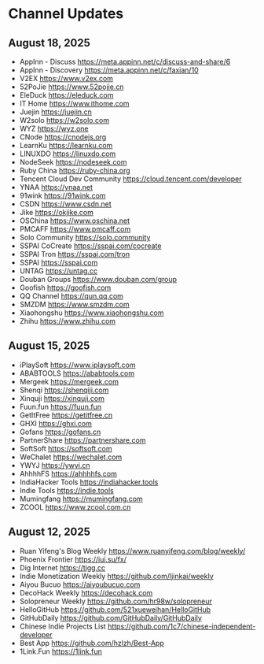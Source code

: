 # Channel Updates

## August 18, 2025

- AppInn - Discuss https://meta.appinn.net/c/discuss-and-share/6
- AppInn - Discovery https://meta.appinn.net/c/faxian/10
- V2EX https://www.v2ex.com
- 52PoJie https://www.52pojie.cn
- EleDuck https://eleduck.com
- IT Home https://www.ithome.com
- Juejin https://juejin.cn
- W2solo https://w2solo.com
- WYZ https://wyz.one
- CNode https://cnodejs.org
- LearnKu https://learnku.com
- LINUXDO https://linuxdo.com
- NodeSeek https://nodeseek.com
- Ruby China https://ruby-china.org
- Tencent Cloud Dev Community https://cloud.tencent.com/developer
- YNAA https://ynaa.net
- 91wink https://91wink.com
- CSDN https://www.csdn.net
- Jike https://okjike.com
- OSChina https://www.oschina.net
- PMCAFF https://www.pmcaff.com
- Solo Community https://solo.community
- SSPAI CoCreate https://sspai.com/cocreate
- SSPAI Tron https://sspai.com/tron
- SSPAI https://sspai.com
- UNTAG https://untag.cc
- Douban Groups https://www.douban.com/group
- Goofish https://goofish.com
- QQ Channel https://qun.qq.com
- SMZDM https://www.smzdm.com
- Xiaohongshu https://www.xiaohongshu.com
- Zhihu https://www.zhihu.com

## August 15, 2025

- iPlaySoft https://www.iplaysoft.com
- ABABTOOLS https://ababtools.com
- Mergeek https://mergeek.com
- Shenqi https://shenqiji.com
- Xinquji https://xinquji.com
- Fuun.fun https://fuun.fun
- GetItFree https://getitfree.cn
- GHXI https://ghxi.com
- Gofans https://gofans.cn
- PartnerShare https://partnershare.com
- SoftSoft https://softsoft.com
- WeChalet https://wechalet.com
- YWYJ https://ywyj.cn
- AhhhhFS https://ahhhhfs.com
- IndiaHacker Tools https://indiahacker.tools
- Indie Tools https://indie.tools
- Mumingfang https://mumingfang.com
- ZCOOL https://www.zcool.com.cn

## August 12, 2025

- Ruan Yifeng's Blog Weekly https://www.ruanyifeng.com/blog/weekly/
- Phoenix Frontier https://iui.su/fx/
- Dig Internet https://tigg.cc
- Indie Monetization Weekly https://github.com/ljinkai/weekly
- Aiyou Bucuo https://aiyoubucuo.com
- DecoHack Weekly https://decohack.com
- Solopreneur Weekly https://github.com/hr98w/solopreneur
- HelloGitHub https://github.com/521xueweihan/HelloGitHub
- GitHubDaily https://github.com/GitHubDaily/GitHubDaily
- Chinese Indie Projects List https://github.com/1c7/chinese-independent-developer
- Best App https://github.com/hzlzh/Best-App
- 1Link.Fun https://1link.fun